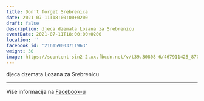 ```yaml
---
title: Don't forget Srebrenica
date: 2021-07-11T18:00:00+0200
draft: false
description: djeca dzemata Lozana za Srebrenicu
eventDate: 2021-07-11T18:00:00+0200
location: ''
facebook_id: '216159003711963'
weight: 30
image: https://scontent-sin2-2.xx.fbcdn.net/v/t39.30808-6/467911425_8702124949883247_8451066247417132989_n.jpg?_nc_cat=103&ccb=1-7&_nc_sid=9e60e4&_nc_ohc=J3wNHvhYAWEQ7kNvwFCe_Zu&_nc_oc=AdlNVCDbi1XoqYfxKd7TpycuXB_FI3ULF_3cMnFh1ZSpbfuS7-SRDpvrRnfQXT48pc4&_nc_zt=23&_nc_ht=scontent-sin2-2.xx&edm=ABTKTjYEAAAA&_nc_gid=mHjS_GuZNKDI82Ng7PyY2A&oh=00_AfHNJ6W0F1Jc5mwg0V8fo9qlzOZw_ehYzPLxyT-ucA756A&oe=681007D9
---
```


djeca dzemata Lozana za Srebrenicu

---

Više informacija na [Facebook-u](https://facebook.com/events/216159003711963)